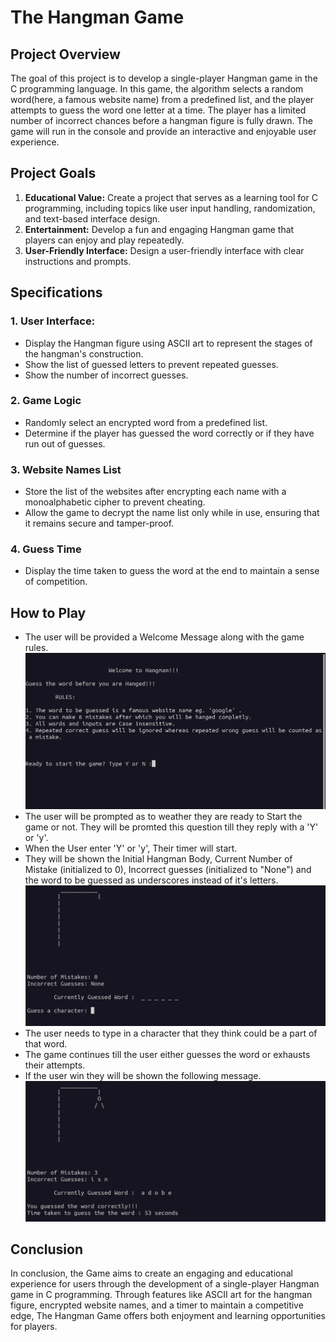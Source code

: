 # The Hangman Game

## Project Overview
The goal of this project is to develop a single-player Hangman game in the C programming language. In this game, the algorithm selects a random word(here, a famous website name) from a predefined list, and the player attempts to guess the word one letter at a time. The player has a limited number of incorrect chances before a hangman figure is fully drawn. The game will run in the console and provide an interactive and enjoyable user experience.


## Project Goals

1. **Educational Value:** Create a project that serves as a learning tool for C programming, including topics like user input handling, randomization, and text-based interface design.
2. **Entertainment:** Develop a fun and engaging Hangman game that players can enjoy and play repeatedly.
3. **User-Friendly Interface:** Design a user-friendly interface with clear instructions and prompts.

## Specifications

### 1. User Interface:
<ul>
    <li>Display the Hangman figure using ASCII art to represent the stages of the hangman's construction.</li>
    <li>Show the list of guessed letters to prevent repeated guesses.</li>
    <li>Show the number of incorrect guesses.</li>
</ul>

### 2. Game Logic
<ul>
    <li>Randomly select an encrypted word from a predefined list.</li>
    <li>Determine if the player has guessed the word correctly or if they have run out of guesses.</li>
</ul>

### 3. Website Names List
<ul>
    <li>Store the list of the websites after encrypting each name with a monoalphabetic cipher to prevent cheating.</li>
    <li>Allow the game to decrypt the name list only while in use, ensuring that it remains secure and tamper-proof.</li>
</ul>

### 4. Guess Time
<ul>
    <li>Display the time taken to guess the word at the end to maintain a sense of competition.</li>
</ul>

## How to Play
<ul>
    <li> The user will be provided a Welcome Message along with the game rules. <br>
    <img src="assets/rules.png">
    <li> The user will be prompted as to weather they are ready to Start the game or not. They will be promted this question till they reply with a 'Y' or 'y'.
    <li> When the User enter 'Y' or 'y', Their timer will start.
    <li> They will be shown the Initial Hangman Body, Current Number of Mistake (initialized to 0), Incorrect guesses (initialized to "None") and the word to be guessed as underscores instead of it's letters.
    <img src="assets/prompt.png">
    <li> The user needs to type in a character that they think could be a part of that word.
    <li>The game continues till the user either guesses the word or exhausts their attempts.
    <li>If the user win they will be shown the following message.
    <img src="assets/win.png">
</ul>

## Conclusion
In conclusion, the Game aims to create an engaging and educational experience for users through the development of a single-player Hangman game in C programming. Through features like ASCII art for the hangman figure, encrypted website names, and a timer to maintain a competitive edge, The Hangman Game offers both enjoyment and learning opportunities for players.